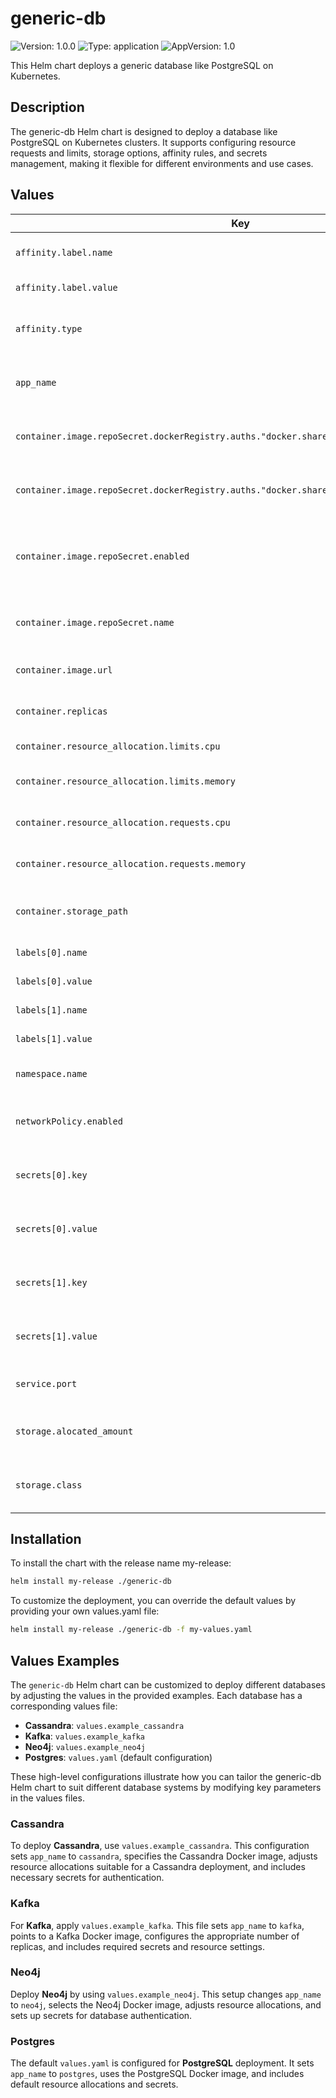 # generic-db

![Version: 1.0.0](https://img.shields.io/badge/Version-1.0.0-informational?style=flat-square) ![Type: application](https://img.shields.io/badge/Type-application-informational?style=flat-square) ![AppVersion: 1.0](https://img.shields.io/badge/AppVersion-1.0-informational?style=flat-square)

This Helm chart deploys a generic database like PostgreSQL on Kubernetes.

## Description
The generic-db Helm chart is designed to deploy a database like PostgreSQL on Kubernetes clusters. It supports configuring resource requests and limits, storage options, affinity rules, and secrets management, making it flexible for different environments and use cases.

## Values
| Key | Type | Default | Description |
|-----|------|---------|-------------|
| `affinity.label.name` | string | `"topology.kubernetes.io/zone"` | Label used for affinity scheduling |
| `affinity.label.value` | string | `"region-a"` | Value of the affinity label |
| `affinity.type` | string | `"none"` | Type of affinity (`none`, `preferred`, `required`) |
| `app_name` | string | `"postgres"` | Name of the application (e.g., `postgres`) |
| `container.image.repoSecret.dockerRegistry.auths."docker.share.cloud.k2view.com".password` | string | `""` | Password for Docker registry authentication |
| `container.image.repoSecret.dockerRegistry.auths."docker.share.cloud.k2view.com".username` | string | `""` | Username for Docker registry authentication |
| `container.image.repoSecret.enabled` | bool | `false` | Enable or disable the use of a Docker registry secret |
| `container.image.repoSecret.name` | string | `"registry-secret"` | Name of the Docker registry secret |
| `container.image.url` | string | `"postgres:15.7"` | Image URL for the database container |
| `container.replicas` | int | `1` | Number of container replicas |
| `container.resource_allocation.limits.cpu` | string | `"1"` | CPU limit for the container |
| `container.resource_allocation.limits.memory` | string | `"4Gi"` | Memory limit for the container |
| `container.resource_allocation.requests.cpu` | string | `"0.4"` | CPU request for the container |
| `container.resource_allocation.requests.memory` | string | `"1Gi"` | Memory request for the container |
| `container.storage_path` | string | `"/opt/apps/pgsql/data/data/"` | Path to the storage directory in the container |
| `labels[0].name` | string | `"tenant"` | Name of the first label |
| `labels[0].value` | string | `"my-tenant"` | Value of the first label |
| `labels[1].name` | string | `"space"` | Name of the second label |
| `labels[1].value` | string | `"my-space"` | Value of the second label |
| `namespace.name` | string | `"space-tenant"` | Name of the Kubernetes namespace |
| `networkPolicy.enabled` | bool | `true` | Enable or disable the network policy |
| `secrets[0].key` | string | `"POSTGRES_USERNAME"` | Key for the PostgreSQL username secret |
| `secrets[0].value` | string | `"postgres"` | Value for the PostgreSQL username secret |
| `secrets[1].key` | string | `"POSTGRES_PASSWORD"` | Key for the PostgreSQL password secret |
| `secrets[1].value` | string | `"postgres"` | Value for the PostgreSQL password secret |
| `service.port` | int | `5432` | Port for the PostgreSQL service |
| `storage.alocated_amount` | string | `"10Gi"` | Amount of storage allocated for the database |
| `storage.class` | string | `"regional-pd"` | Storage class for the persistent volume |


## Installation
To install the chart with the release name my-release:

```bash
helm install my-release ./generic-db
```

To customize the deployment, you can override the default values by providing your own values.yaml file:
```bash
helm install my-release ./generic-db -f my-values.yaml
```


## Values Examples
The `generic-db` Helm chart can be customized to deploy different databases by adjusting the values in the provided examples. Each database has a corresponding values file:
- **Cassandra**: `values.example_cassandra`
- **Kafka**: `values.example_kafka`
- **Neo4j**: `values.example_neo4j`
- **Postgres**: `values.yaml` (default configuration)

These high-level configurations illustrate how you can tailor the generic-db Helm chart to suit different database systems by modifying key parameters in the values files.

### Cassandra
To deploy **Cassandra**, use `values.example_cassandra`. This configuration sets `app_name` to `cassandra`, specifies the Cassandra Docker image, adjusts resource allocations suitable for a Cassandra deployment, and includes necessary secrets for authentication.

### Kafka
For **Kafka**, apply `values.example_kafka`. This file sets `app_name` to `kafka`, points to a Kafka Docker image, configures the appropriate number of replicas, and includes required secrets and resource settings.

### Neo4j
Deploy **Neo4j** by using `values.example_neo4j`. This setup changes `app_name` to `neo4j`, selects the Neo4j Docker image, adjusts resource allocations, and sets up secrets for database authentication.

### Postgres
The default `values.yaml` is configured for **PostgreSQL** deployment. It sets `app_name` to `postgres`, uses the PostgreSQL Docker image, and includes default resource allocations and secrets.
